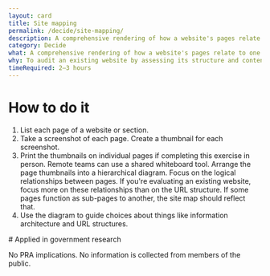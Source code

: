 ```yaml
---
layout: card
title: Site mapping
permalink: /decide/site-mapping/
description: A comprehensive rendering of how a website's pages relate to one another.
category: Decide
what: A comprehensive rendering of how a website's pages relate to one another.
why: To audit an existing website by assessing its structure and content. Site maps also help you plan and organize the contents of a new website prior to <a href="/make/wireframing/">wireframing</a> and building it.
timeRequired: 2–3 hours
---
```


# How to do it

1. List each page of a website or section.
1. Take a screenshot of each page. Create a thumbnail for each screenshot.
1. Print the thumbnails on individual pages if completing this exercise in person. Remote teams can use a shared whiteboard tool. Arrange the page thumbnails into a hierarchical diagram. Focus on the logical relationships between pages. If you're evaluating an existing website, focus more on these relationships than on the URL structure. If some pages function as sub-pages to another, the site map should reflect that.
1. Use the diagram to guide choices about things like information architecture and URL structures.

<section class="method--section method--section--government-considerations" markdown="1" > # Applied in government research

No PRA implications. No information is collected from members of the public.
</section>
